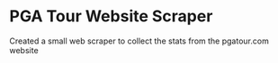 # PGA Tour Website Scraper

Created a small web scraper to collect the stats from the pgatour.com website